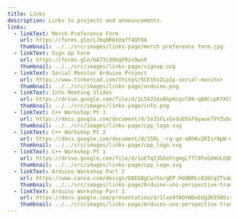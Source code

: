 ```yaml
---
title: Links
description: Links to projects and announcements.
links:
  - linkText: Merch Preference Form
    url: https://forms.gle/LJbq8R8sUqff4QFRA
    thumbnail: ../../src/images/links-page/merch preference form.jpg
  - linkText: Sign Up Form
    url: https://forms.gle/UA73L98bqFRzx9ws9
    thumbnail: ../../src/images/links-page/signup.svg
  - linkText: Serial Monitor Arduino Project
    url: https://www.tinkercad.com/things/5CEtEo2LpIp-serial-monitor
    thumbnail: ../../src/images/links-page/arduino.png
  - linkText: Info Meeting Slides
    url: https://drive.google.com/file/d/1L59J1evASpHigvl86-q60CcpKYXCQpE3/view
    thumbnail: ../../src/images/links-page/info.png
  - linkText: C++ Workshop Pt 3
    url: https://docs.google.com/document/d/1e3SFLxGvduEhSF0ywue7VYZvbdCWSX1c_Jr-AQgZaBs/edit?usp=sharing
    thumbnail: ../../src/images/links-page/cpp_logo.svg
  - linkText: C++ Workshop Pt 2
    url: https://docs.google.com/document/d/1SRL_-rq-qd-eBhKv2RIsr9pW-OCD6M3Mo686pVR8Plg/edit?usp=sharing
    thumbnail: ../../src/images/links-page/cpp_logo.svg
  - linkText: C++ Workshop Pt 1
    url: https://drive.google.com/file/d/1uETqI3GGoYcgmgLfTl9YxGVmULOQBIhG/view?usp=sharing
    thumbnail: ../../src/images/links-page/cpp_logo.svg
  - linkText: Arduino Workshop Part 2
    url: https://www.canva.com/design/DAEG8gCwiho/gEP-hGOBRLc836CqZTvaWw/view?utm_content=DAEG8gCwiho&utm_campaign=designshare&utm_medium=link&utm_source=sharebutton
    thumbnail: ../../src/images/links-page/Arduino-uno-perspective-transparent.png
  - linkText: Arduino Workshop Part 1
    url: https://docs.google.com/presentation/d/1lxe9fAOYWOxEUgZK55NSssE5Imye0yQlEMNSfBwfFgU/edit?usp=sharing
    thumbnail: ../../src/images/links-page/Arduino-uno-perspective-transparent.png
---
```

